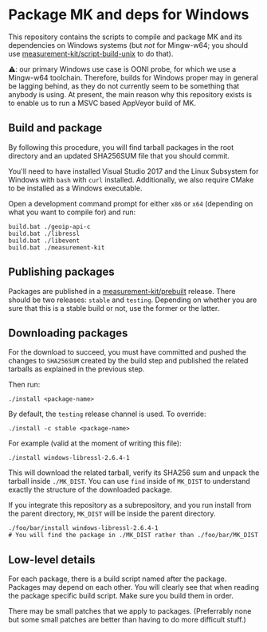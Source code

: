 # Package MK and deps for Windows

This repository contains the scripts to compile and package MK and its
dependencies on Windows systems (but _not_ for Mingw-w64; you should
use [measurement-kit/script-build-unix](
https://github.com/measurement-kit/script-build-unix
) to do that).

⚠️: our primary Windows use case is OONI probe, for which we use a
Mingw-w64 toolchain. Therefore, builds for Windows proper may in general
be lagging behind, as they do not currently seem to be something
that anybody is using. At present, the main reason why this repository
exists is to enable us to run a MSVC based AppVeyor build of MK.

## Build and package

By following this procedure, you will find tarball packages in the root
directory and an updated SHA256SUM file that you should commit.

You'll need to have installed Visual Studio 2017 and the Linux Subsystem
for Windows with `bash` with `curl` installed. Additionally, we also require
CMake to be installed as a Windows executable.

Open a development command prompt for either `x86` or `x64` (depending
on what you want to compile for) and run:

```
build.bat ./geoip-api-c
build.bat ./libressl
build.bat ./libevent
build.bat ./measurement-kit
```

## Publishing packages

Packages are published in a [measurement-kit/prebuilt](
https://github.com/measurement-kit/prebuilt) release. There should be
two releases: `stable` and `testing`. Depending on whether you are sure
that this is a stable build or not, use the former or the latter.

## Downloading packages

For the download to succeed, you must have committed and pushed the
changes to `SHA256SUM` created by the build step and published the
related tarballs as explained in the previous step.

Then run:

```
./install <package-name>
```

By default, the `testing` release channel is used. To override:

```
./install -c stable <package-name>
```

For example (valid at the moment of writing this file):

```
./install windows-libressl-2.6.4-1
```

This will download the related tarball, verify its SHA256 sum and unpack
the tarball inside `./MK_DIST`. You can use `find` inside of `MK_DIST` to
understand exactly the structure of the downloaded package.

If you integrate this repository as a subrepository, and you run install
from the parent directory, `MK_DIST` will be inside the parent directory.

```
./foo/bar/install windows-libressl-2.6.4-1
# You will find the package in ./MK_DIST rather than ./foo/bar/MK_DIST
```

## Low-level details

For each package, there is a build script named after the package. Packages
may depend on each other. You will clearly see that when reading the package
specific build script. Make sure you build them in order.

There may be small patches that we apply to packages. (Preferrably none but
some small patches are better than having to do more difficult stuff.)
